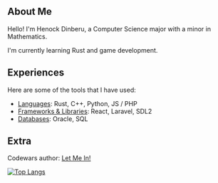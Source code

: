 ## About Me

Hello! I'm Henock Dinberu, a Computer Science major with a minor in Mathematics.

I'm currently learning Rust and game development.

## Experiences
Here are some of the tools that I have used:

- <ins>Languages</ins>: Rust, C++, Python, JS / PHP
- <ins>Frameworks & Libraries</ins>: React, Laravel, SDL2
- <ins>Databases</ins>: Oracle, SQL


## Extra

Codewars author: [Let Me In!](https://www.codewars.com/kata/6498aa0daff4420024ce2c88)

[![Top Langs](https://github-readme-stats.vercel.app/api/top-langs/?username=nbybhen\&layout=compact\&theme=maroongold)](https://github.com/anuraghazra/github-readme-stats)
